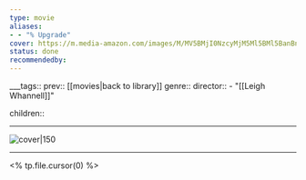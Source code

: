 ```yaml
---
type: movie
aliases:
- - "% Upgrade"
cover: https://m.media-amazon.com/images/M/MV5BMjI0NzcyMjM5Ml5BMl5BanBnXkFtZTgwMzk2NzAyNTM@._V1_SX300.jpg
status: done
recommendedby:
---
```

___tags:: prev:: [[movies|back to library]]
genre::
director:: - "[[Leigh Whannell]]"
  
children::
___
![cover|150](https://m.media-amazon.com/images/M/MV5BMjI0NzcyMjM5Ml5BMl5BanBnXkFtZTgwMzk2NzAyNTM@._V1_SX300.jpg)
___
<% tp.file.cursor(0) %>

